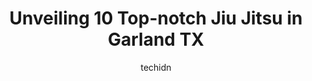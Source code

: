 ---
layout: ampstory
image: https://i0.wp.com/www.depkes.org/wp-content/uploads/2023/06/jiu-jitsu-0-in-garland-tx-1685872749.jpeg?resize=640,853
author: techidn
featured: false
description: Discover the impressive array of Jiu Jitsu options in Garland TX, where you can find 10 of the largest Jiu Jitsu establishments in the area. From renowned classics to hidden gems, Garland TX
title: Unveiling 10 Top-notch Jiu Jitsu in Garland TX
cover:
   title: Unveiling 10 Top-notch Jiu Jitsu in Garland TX
   subtitle: Rickpate
   background: https://www.depkes.org/wp-content/uploads/2023/06/jiu-jitsu-0-in-garland-tx-1685872749.jpeg

pages: 
 - layout: thirds
   top: <h1>#1 MU DO MARTIAL ARTS</h1>
   bottom: "<p>My kid has been attending  to Mudo martial arts for a couple of months now and I could not be happier with our experience. Not only do the students learn the art of Tae K</p>"
   background: https://www.depkes.org/wp-content/uploads/2023/06/jiu-jitsu-1-in-garland-tx-1685872750.jpeg
   backgroundblur: true
 - layout: thirds
   top: <h1>#2 Rojas Muay Thai</h1>
   bottom: "<p>This gym saved my life and the owners (Al & Vee) of this establishment not only provide authentic and traditional MT training but the atmosphere is completely family like</p>"
   background: https://www.depkes.org/wp-content/uploads/2023/06/jiu-jitsu-2-in-garland-tx-1685872751.jpeg
   cta:
      link: https://www.depkes.org/blog/unveiling-10-top-notch-jiu-jitsu-in-garland-tx/
      text: Unveiling 10 Top-notch Jiu Jitsu in Garland TX
 - layout: thirds
   top: <h1>#3 Carlos Machado Jiu Jitsu Lake Highlands</h1>
   bottom: "<p>10675 E NW Hwy Suite 2900, Dallas, TX 75238, United States</p>"
   background: https://www.depkes.org/wp-content/uploads/2023/06/jiu-jitsu-3-in-garland-tx-1685872751.jpeg
   cta:
      link: https://www.depkes.org/blog/unveiling-10-top-notch-jiu-jitsu-in-garland-tx/
      text: Unveiling 10 Top-notch Jiu Jitsu in Garland TX
 - layout: thirds
   top: <h1>#4 Jupiter Kickboxing</h1>
   bottom: "<p>1425 S Jupiter Rd, Garland, TX 75042, United States</p>"
   background: https://images.unsplash.com/photo-1488554378835-f7acf46e6c98?ixlib=rb-4.0.3&ixid=MnwxMjA3fDB8MHxwaG90by1wYWdlfHx8fGVufDB8fHx8&auto=format&fit=crop&w=640&h=853&q=80
   cta:
      link: https://www.depkes.org/blog/unveiling-10-top-notch-jiu-jitsu-in-garland-tx/
      text: Unveiling 10 Top-notch Jiu Jitsu in Garland TX
 - layout: thirds
   top: <h1>#5 Kingdom Jiu-Jitsu</h1>
   bottom: "<p>150 4125 Broadway Blvd, Garland, TX 75043, United States</p>"
   background: https://images.unsplash.com/photo-1609083590460-7b8cc0ca65f8?ixlib=rb-4.0.3&ixid=MnwxMjA3fDB8MHxwaG90by1wYWdlfHx8fGVufDB8fHx8&auto=format&fit=crop&w=640&h=853&q=80
   cta:
      link: https://www.depkes.org/blog/unveiling-10-top-notch-jiu-jitsu-in-garland-tx/
      text: Unveiling 10 Top-notch Jiu Jitsu in Garland TX
 - layout: thirds
   top: <h1>#6 Becerra Judo Club</h1>
   bottom: "<p>3035 S Shiloh Rd #175, Garland, TX 75041, United States</p>"
   background: https://images.unsplash.com/photo-1632260260864-caf7fde5ec36?ixlib=rb-4.0.3&ixid=MnwxMjA3fDB8MHxwaG90by1wYWdlfHx8fGVufDB8fHx8&auto=format&fit=crop&w=640&h=853&q=80
   cta:
      link: https://www.depkes.org/blog/unveiling-10-top-notch-jiu-jitsu-in-garland-tx/
      text: Unveiling 10 Top-notch Jiu Jitsu in Garland TX
 - layout: thirds
   top: <h1>#7 Shaolin/Kick Boxing Institute</h1>
   bottom: "<p>2441 W Walnut St # 231, Garland, TX 75042, United States</p>"
   background: https://images.unsplash.com/photo-1557672172-298e090bd0f1?ixlib=rb-4.0.3&ixid=MnwxMjA3fDB8MHxwaG90by1wYWdlfHx8fGVufDB8fHx8&auto=format&fit=crop&w=640&h=853&q=80
   cta:
      link: https://www.depkes.org/blog/unveiling-10-top-notch-jiu-jitsu-in-garland-tx/
      text: Unveiling 10 Top-notch Jiu Jitsu in Garland TX
 - layout: thirds
   middle: Continue reading...
   background: https://images.unsplash.com/photo-1496096265110-f83ad7f96608?ixlib=rb-4.0.3&ixid=MnwxMjA3fDB8MHxwaG90by1wYWdlfHx8fGVufDB8fHx8&auto=format&fit=crop&w=640&h=853&q=80
   cta:
      link: https://www.depkes.org/blog/unveiling-10-top-notch-jiu-jitsu-in-garland-tx/
      text: Unveiling 10 Top-notch Jiu Jitsu in Garland TX
      
---